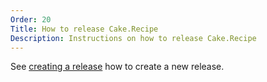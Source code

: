 ```yaml
---
Order: 20
Title: How to release Cake.Recipe
Description: Instructions on how to release Cake.Recipe
---
```


See [creating a release] how to create a new release.

[creating a release]: https://cake-contrib.github.io/Cake.Recipe/docs/usage/creating-release
